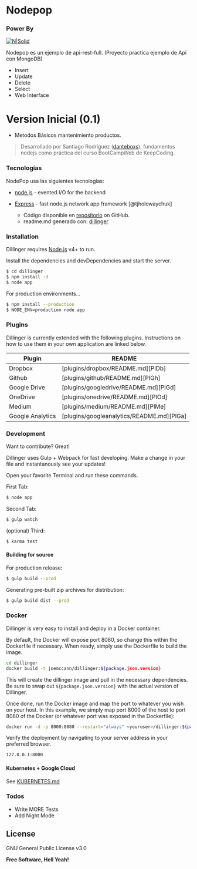 # Nodepop
### Power By
[![N|Solid](https://divioag2017-live-e9fe0b8244c24280878375-8ae4759.divio-media.net/filer_public_thumbnails/filer_public/c6/bf/c6bf8cc8-22cc-44ff-a142-bb1201a27617/nodejs-logo-small.png__800x450_q90_crop_subsampling-2.png)](https://nodejs.org/es/)

Nodepop es un ejemplo de api-rest-full. (Proyecto practica ejemplo de Api con MongoDB)

  - Insert
  - Update
  - Delete
  - Select
  - Web Interface

# Version Inicial (0.1)

  - Metodos Básicos mantenimiento productos.
 
> Desarrollado por Santiago Rodríguez ([danteboxs]), fundamentos 
> nodejs como práctica del curso BootCampWeb de KeepCoding.
### Tecnologías

NodePop usa las siguientes tecnologías:

* [node.js] - evented I/O for the backend
* [Express] - fast node.js network app framework [@tjholowaychuk]

	- Código disponible en [repositorio][nodepop] on GitHub.
	- readme.md generado con: [dillinger]

### Installation

Dillinger requires [Node.js](https://nodejs.org/) v4+ to run.

Install the dependencies and devDependencies and start the server.

```sh
$ cd dillinger
$ npm install -d
$ node app
```

For production environments...

```sh
$ npm install --production
$ NODE_ENV=production node app
```

### Plugins

Dillinger is currently extended with the following plugins. Instructions on how to use them in your own application are linked below.

| Plugin | README |
| ------ | ------ |
| Dropbox | [plugins/dropbox/README.md][PlDb] |
| Github | [plugins/github/README.md][PlGh] |
| Google Drive | [plugins/googledrive/README.md][PlGd] |
| OneDrive | [plugins/onedrive/README.md][PlOd] |
| Medium | [plugins/medium/README.md][PlMe] |
| Google Analytics | [plugins/googleanalytics/README.md][PlGa] |


### Development

Want to contribute? Great!

Dillinger uses Gulp + Webpack for fast developing.
Make a change in your file and instantanously see your updates!

Open your favorite Terminal and run these commands.

First Tab:
```sh
$ node app
```

Second Tab:
```sh
$ gulp watch
```

(optional) Third:
```sh
$ karma test
```
#### Building for source
For production release:
```sh
$ gulp build --prod
```
Generating pre-built zip archives for distribution:
```sh
$ gulp build dist --prod
```
### Docker
Dillinger is very easy to install and deploy in a Docker container.

By default, the Docker will expose port 8080, so change this within the Dockerfile if necessary. When ready, simply use the Dockerfile to build the image.

```sh
cd dillinger
docker build -t joemccann/dillinger:${package.json.version}
```
This will create the dillinger image and pull in the necessary dependencies. Be sure to swap out `${package.json.version}` with the actual version of Dillinger.

Once done, run the Docker image and map the port to whatever you wish on your host. In this example, we simply map port 8000 of the host to port 8080 of the Docker (or whatever port was exposed in the Dockerfile):

```sh
docker run -d -p 8000:8080 --restart="always" <youruser>/dillinger:${package.json.version}
```

Verify the deployment by navigating to your server address in your preferred browser.

```sh
127.0.0.1:8000
```

#### Kubernetes + Google Cloud

See [KUBERNETES.md](https://github.com/joemccann/dillinger/blob/master/KUBERNETES.md)


### Todos

 - Write MORE Tests
 - Add Night Mode

License
----

GNU General Public License v3.0


**Free Software, Hell Yeah!**

[//]: # (These are reference links used in the body of this note and get stripped out when the markdown processor does its job. There is no need to format nicely because it shouldn't be seen. Thanks SO - http://stackoverflow.com/questions/4823468/store-comments-in-markdown-syntax)


   [danteboxs]: <https://github.com/Danteboxs/>
   [nodepop]: <https://github.com/Danteboxs/PracticaWEBAPI>
   [dillinger]: <https://dillinger.io/>
   [express]: <http://expressjs.com>
   [node.js]: <http://nodejs.org>
